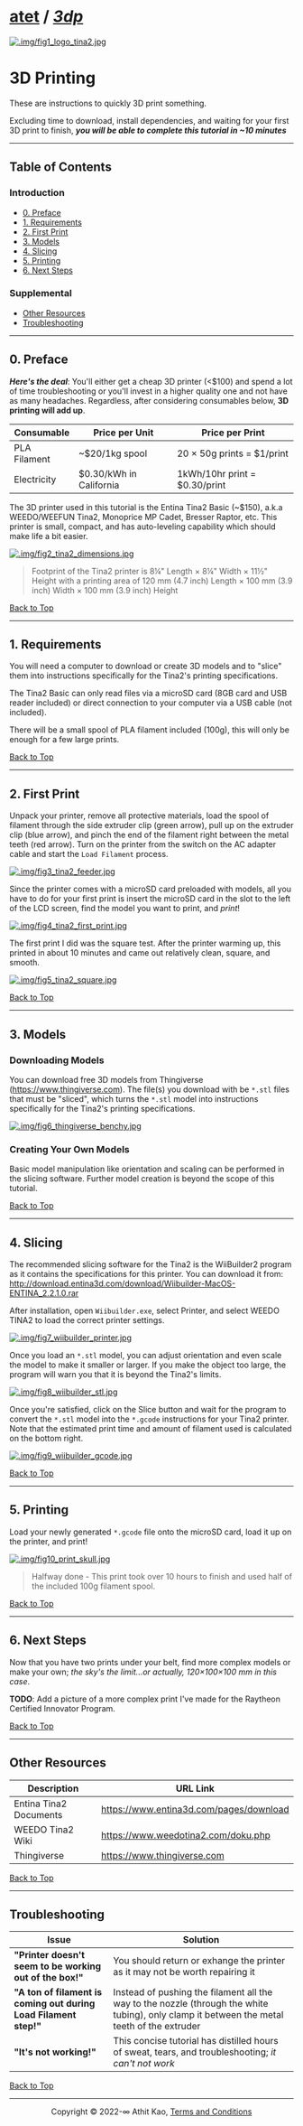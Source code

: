 # [atet](https://github.com/atet) / [**_3dp_**](https://github.com/atet/3dp/blob/main/README.md#atet--3dp)

[![.img/fig1_logo_tina2.jpg](.img/fig1_logo_tina2.jpg)](#nolink)

# 3D Printing

These are instructions to quickly 3D print something.

Excluding time to download, install dependencies, and waiting for your first 3D print to finish, _**you will be able to complete this tutorial in ~10 minutes**_

--------------------------------------------------------------------------------------------------

## Table of Contents

### Introduction

* [0. Preface](#0-preface)
* [1. Requirements](#1-requirements)
* [2. First Print](#2-first-print)
* [3. Models](#3-models)
* [4. Slicing](#4-slicing)
* [5. Printing](#5-printing)
* [6. Next Steps](#6-next-steps)

### Supplemental

* [Other Resources](#other-resources)
* [Troubleshooting](#troubleshooting)

--------------------------------------------------------------------------------------------------

## 0. Preface

***Here's the deal***: You'll either get a cheap 3D printer (<$100) and spend a lot of time troubleshooting or you'll invest in a higher quality one and not have as many headaches. Regardless, after considering consumables below, **3D printing will add up**.

Consumable | Price per Unit | Price per Print
--- | --- | ---
PLA Filament | ~$20/1kg spool | 20 × 50g prints = $1/print
Electricity | $0.30/kWh in California | 1kWh/10hr print = $0.30/print

The 3D printer used in this tutorial is the Entina Tina2 Basic (~$150), a.k.a WEEDO/WEEFUN Tina2, Monoprice MP Cadet, Bresser Raptor, etc. This printer is small, compact, and has auto-leveling capability which should make life a bit easier.

[![.img/fig2_tina2_dimensions.jpg](.img/fig2_tina2_dimensions.jpg)](#nolink)
> Footprint of the Tina2 printer is 8¼" Length × 8¼" Width × 11½" Height with a printing area of 120 mm (4.7 inch) Length × 100 mm (3.9 inch) Width × 100 mm (3.9 inch) Height

[Back to Top](#table-of-contents)

--------------------------------------------------------------------------------------------------

## 1. Requirements

You will need a computer to download or create 3D models and to "slice" them into instructions specifically for the Tina2's printing specifications.

The Tina2 Basic can only read files via a microSD card (8GB card and USB reader included) or direct connection to your computer via a USB cable (not included).

There will be a small spool of PLA filament included (100g), this will only be enough for a few large prints.

[Back to Top](#table-of-contents)

--------------------------------------------------------------------------------------------------

## 2. First Print

Unpack your printer, remove all protective materials, load the spool of filament through the side extruder clip (green arrow), pull up on the extruder clip (blue arrow), and pinch the end of the filament right between the metal teeth (red arrow). Turn on the printer from the switch on the AC adapter cable and start the `Load Filament` process.

[![.img/fig3_tina2_feeder.jpg](.img/fig3_tina2_feeder.jpg)](#nolink)

Since the printer comes with a microSD card preloaded with models, all you have to do for your first print is insert the microSD card in the slot to the left of the LCD screen, find the model you want to print, and *print*!

[![.img/fig4_tina2_first_print.jpg](.img/fig4_tina2_first_print.jpg)](#nolink)

The first print I did was the square test. After the printer warming up, this printed in about 10 minutes and came out relatively clean, square, and smooth.

[![.img/fig5_tina2_square.jpg](.img/fig5_tina2_square.jpg)](#nolink)

[Back to Top](#table-of-contents)

--------------------------------------------------------------------------------------------------

## 3. Models

### Downloading Models

You can download free 3D models from Thingiverse (https://www.thingiverse.com). The file(s) you download with be `*.stl` files that must be "sliced", which turns the `*.stl` model into instructions specifically for the Tina2's printing specifications.

[![.img/fig6_thingiverse_benchy.jpg](.img/fig6_thingiverse_benchy.jpg)](#nolink)

### Creating Your Own Models

Basic model manipulation like orientation and scaling can be performed in the slicing software. Further model creation is beyond the scope of this tutorial.

[Back to Top](#table-of-contents)

--------------------------------------------------------------------------------------------------

## 4. Slicing

The recommended slicing software for the Tina2 is the WiiBuilder2 program as it contains the specifications for this printer. You can download it from: http://download.entina3d.com/download/Wiibuilder-MacOS-ENTINA_2.2.1.0.rar

After installation, open `Wiibuilder.exe`, select Printer, and select WEEDO TINA2 to load the correct printer settings.

[![.img/fig7_wiibuilder_printer.jpg](.img/fig7_wiibuilder_printer.jpg)](#nolink)

Once you load an `*.stl` model, you can adjust orientation and even scale the model to make it smaller or larger. If you make the object too large, the program will warn you that it is beyond the Tina2's limits.

[![.img/fig8_wiibuilder_stl.jpg](.img/fig8_wiibuilder_stl.jpg)](#nolink)

Once you're satisfied, click on the Slice button and wait for the program to convert the `*.stl` model into the `*.gcode` instructions for your Tina2 printer. Note that the estimated print time and amount of filament used is calculated on the bottom right.

[![.img/fig9_wiibuilder_gcode.jpg](.img/fig9_wiibuilder_gcode.jpg)](#nolink)

[Back to Top](#table-of-contents)

--------------------------------------------------------------------------------------------------

## 5. Printing

Load your newly generated `*.gcode` file onto the microSD card, load it up on the printer, and print!

[![.img/fig10_print_skull.jpg](.img/fig10_print_skull.jpg)](#nolink)
> Halfway done - This print took over 10 hours to finish and used half of the included 100g filament spool.

[Back to Top](#table-of-contents)

--------------------------------------------------------------------------------------------------

## 6. Next Steps

Now that you have two prints under your belt, find more complex models or make your own; *the sky's the limit...or actually, 120×100×100 mm in this case*.

**TODO**: Add a picture of a more complex print I've made for the Raytheon Certified Innovator Program.

[Back to Top](#table-of-contents)

--------------------------------------------------------------------------------------------------

## Other Resources

Description | URL Link
--- | ---
Entina Tina2 Documents | https://www.entina3d.com/pages/download
WEEDO Tina2 Wiki | https://www.weedotina2.com/doku.php
Thingiverse | https://www.thingiverse.com

[Back to Top](#table-of-contents)

--------------------------------------------------------------------------------------------------

## Troubleshooting

Issue | Solution
--- | ---
**"Printer doesn't seem to be working out of the box!"** | You should return or exhange the printer as it may not be worth repairing it
**"A ton of filament is coming out during Load Filament step!"** | Instead of pushing the filament all the way to the nozzle (through the white tubing), only clamp it between the metal teeth of the extruder
**"It's not working!"** | This concise tutorial has distilled hours of sweat, tears, and troubleshooting; _it can't not work_

[Back to Top](#table-of-contents)

--------------------------------------------------------------------------------------------------

<p align="center">Copyright © 2022-∞ Athit Kao, <a href="http://www.athitkao.com/tos.html" target="_blank">Terms and Conditions</a></p>